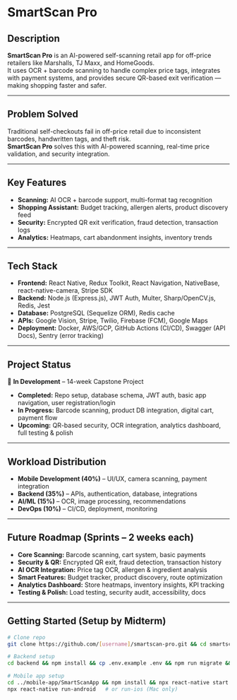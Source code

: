 # SmartScan Pro

## **Description**
**SmartScan Pro** is an AI-powered self-scanning retail app for off-price retailers like Marshalls, TJ Maxx, and HomeGoods.  
It uses OCR + barcode scanning to handle complex price tags, integrates with payment systems, and provides secure QR-based exit verification — making shopping faster and safer.

---

## **Problem Solved**
Traditional self-checkouts fail in off-price retail due to inconsistent barcodes, handwritten tags, and theft risk.  
**SmartScan Pro** solves this with AI-powered scanning, real-time price validation, and security integration.

---

## **Key Features**
- **Scanning:** AI OCR + barcode support, multi-format tag recognition
- **Shopping Assistant:** Budget tracking, allergen alerts, product discovery feed
- **Security:** Encrypted QR exit verification, fraud detection, transaction logs
- **Analytics:** Heatmaps, cart abandonment insights, inventory trends

---

## **Tech Stack**
- **Frontend:** React Native, Redux Toolkit, React Navigation, NativeBase, react-native-camera, Stripe SDK
- **Backend:** Node.js (Express.js), JWT Auth, Multer, Sharp/OpenCV.js, Redis, Jest
- **Database:** PostgreSQL (Sequelize ORM), Redis cache
- **APIs:** Google Vision, Stripe, Twilio, Firebase (FCM), Google Maps
- **Deployment:** Docker, AWS/GCP, GitHub Actions (CI/CD), Swagger (API Docs), Sentry (error tracking)

---

## **Project Status**
🚧 **In Development** – 14-week Capstone Project

- **Completed:** Repo setup, database schema, JWT auth, basic app navigation, user registration/login
- **In Progress:** Barcode scanning, product DB integration, digital cart, payment flow
- **Upcoming:** QR-based security, OCR integration, analytics dashboard, full testing & polish

---

## **Workload Distribution**
- **Mobile Development (40%)** – UI/UX, camera scanning, payment integration
- **Backend (35%)** – APIs, authentication, database, integrations
- **AI/ML (15%)** – OCR, image processing, recommendations
- **DevOps (10%)** – CI/CD, deployment, monitoring

---

## **Future Roadmap (Sprints – 2 weeks each)**
- **Core Scanning:** Barcode scanning, cart system, basic payments
- **Security & QR:** Encrypted QR exit, fraud detection, transaction history
- **AI OCR Integration:** Price tag OCR, allergen & ingredient analysis
- **Smart Features:** Budget tracker, product discovery, route optimization
- **Analytics Dashboard:** Store heatmaps, inventory insights, KPI tracking
- **Testing & Polish:** Load testing, security audit, accessibility, docs

---

## **Getting Started (Setup by Midterm)**

```bash
# Clone repo
git clone https://github.com/[username]/smartscan-pro.git && cd smartscan-pro

# Backend setup
cd backend && npm install && cp .env.example .env && npm run migrate && npm run dev

# Mobile app setup
cd ../mobile-app/SmartScanApp && npm install && npx react-native start
npx react-native run-android   # or run-ios (Mac only)
